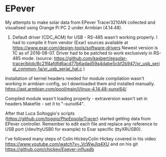 # EPever

My attempts to make solar data from EPever Tracer3210AN collected and visualised using Orange Pi PC 2 under Armbian (4.14.48).

1. Default driver (CDC_ACM) for USB - RS-485 wasn't working properly. I had to compile it from vendor (Exar) sources
available at https://www.exar.com/design-tools/software-drivers
Newest version is 1C as of 2018-08-07. Driver had to be patched to work exclusively in RS-485 mode.
(source: https://github.com/kasbert/epsolar-tracer/blob/8c21f4afdfd6acd77b6adad59a4dabe5cbf2b947/xr_usb_serial_common-1a/xr_usb_serial_hal.c )

Installation of kernel headers needed for module compilation wasn't working in armbian-config, so I downloaded them and installed
manually. https://apt.armbian.com/pool/main/l/linux-4.14.48-sunxi64/

Compiled module wasn't loading properly - extraversion wasn't set in headers Makefile - set it to "-sunxi64".

After that Luca Soltoggio's scripts (https://github.com/toggio/PhpEpsolarTracer) started getting data from EPever controller.
Remember to edit each file and replace any reference to USB port (/dev/ttyUSB0 for example) to Exar specific (ttyXRUSB0). 

I've followed many steps of Colin HickeyColin Hickey covered in his video https://www.youtube.com/watch?v=_VcWwJIq4XU and on his git https://github.com/chickey/Epever-influxdb
